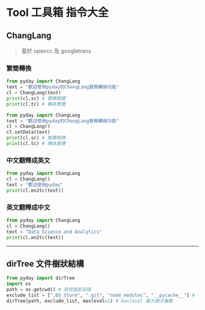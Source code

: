 # Tool 工具箱 指令大全
## ChangLang
> 基於 opencc 及 googletrans

### 䌓簡轉換
```python
from pyday import ChangLang
text = "歡迎使用pyday的ChangLang䌓簡轉換功能"
cl = ChangLang(text)
print(cl.sc) # 繁轉簡體
print(cl.tc) # 轉為繁體
```

```python
from pyday import ChangLang
text = "歡迎使用pyday的ChangLang䌓簡轉換功能"
cl = ChangLang()
cl.setData(text)
print(cl.sc) # 繁轉簡體
print(cl.tc) # 轉為繁體
```

### 中文翻釋成英文
```python
from pyday import ChangLang
cl = ChangLang()
text = "歡迎使用pyday"
print(cl.en2tc(text))
```

### 英文翻釋成中文
```python
from pyday import ChangLang
cl = ChangLang()
text = "Data Science and Analytics"
print(cl.en2tc(text))
```

---

## dirTree 文件樹狀結構

```python
from pyday import dirTree
import os
path = os.getcwd() # 取得當前目錄
exclude_list = [".DS_Store", ".git", "node_modules", "__pycache__"] # 不想顯示的文件
dirTree(path, exclude_list, maxlevel=1) # maxlevel 最大顯示層數
```
